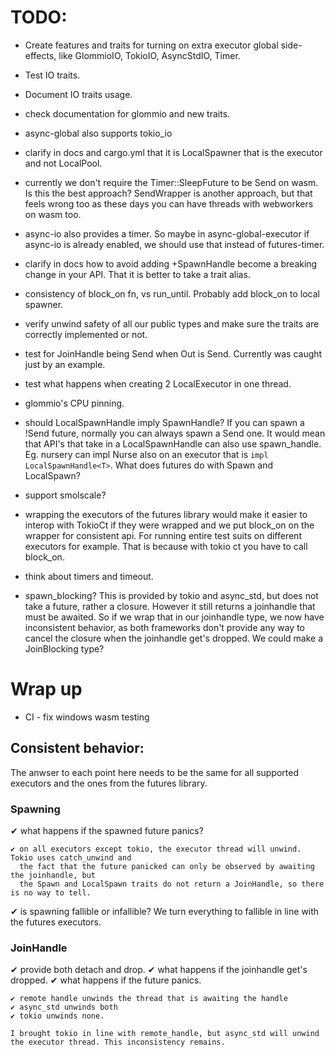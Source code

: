 # TODO:

- Create features and traits for turning on extra executor global side-effects, like GlommioIO, TokioIO, AsyncStdIO, Timer.
- Test IO traits.
- Document IO traits usage.
- check documentation for glommio and new traits.
- async-global also supports tokio_io
- clarify in docs and cargo.yml that it is LocalSpawner that is the executor and not LocalPool.
- currently we don't require the Timer::SleepFuture to be Send on wasm. Is this the best approach? SendWrapper is
  another approach, but that feels wrong too as these days you can have threads with webworkers on wasm too.
- async-io also provides a timer. So maybe in async-global-executor if async-io is already enabled, we should use
  that instead of futures-timer.
- clarify in docs how to avoid adding +SpawnHandle<SomeOut> become a breaking change in your API. That it is better to take a trait alias.
- consistency of block_on fn, vs run_until. Probably add block_on to local spawner.
- verify unwind safety of all our public types and make sure the traits are correctly implemented or not.

- test for JoinHandle being Send when Out is Send. Currently was caught just by an example.
- test what happens when creating 2 LocalExecutor in one thread.
- glommio's CPU pinning.

- should LocalSpawnHandle imply SpawnHandle? If you can spawn a !Send future, normally you can always spawn a Send one.
  It would mean that API's that take in a LocalSpawnHandle can also use spawn_handle. Eg. nursery can impl Nurse also on
  an executor that is `impl LocalSpawnHandle<T>`. What does futures do with Spawn and LocalSpawn?

- support smolscale?

- wrapping the executors of the futures library would make it easier to interop with TokioCt if they were wrapped and we put block_on on the wrapper for consistent api. For running entire test suits on different executors for example. That is because with tokio ct you have to call block_on.

- think about timers and timeout.

- spawn_blocking? This is provided by tokio and async_std, but does not take a future, rather a closure.
  However it still returns a joinhandle that must be awaited. So if we wrap that in our joinhandle type,
  we now have inconsistent behavior, as both frameworks don't provide any way to cancel the closure when
  the joinhandle get's dropped. We could make a JoinBlocking type?

# Wrap up

- CI - fix windows wasm testing


## Consistent behavior:

The anwser to each point here needs to be the same for all supported executors and the ones from the futures library.

### Spawning

  ✔ what happens if the spawned future panics?

    ✔ on all executors except tokio, the executor thread will unwind. Tokio uses catch_unwind and
      the fact that the future panicked can only be observed by awaiting the joinhandle, but
      the Spawn and LocalSpawn traits do not return a JoinHandle, so there is no way to tell.

  ✔ is spawning fallible or infallible?
     We turn everything to fallible in line with the futures executors.

### JoinHandle

  ✔ provide both detach and drop.
  ✔ what happens if the joinhandle get's dropped.
  ✔ what happens if the future panics.

    ✔ remote handle unwinds the thread that is awaiting the handle
    ✔ async_std unwinds both
    ✔ tokio unwinds none.

    I brought tokio in line with remote_handle, but async_std will unwind the executor thread. This inconsistency remains.
